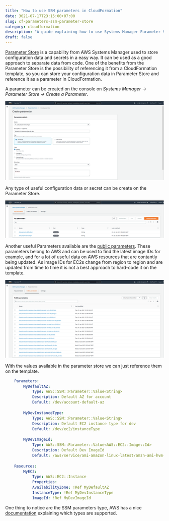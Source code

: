 ```yaml
---
title: "How to use SSM parameters in CloudFormation"
date: 3021-07-17T23:15:00+07:00
slug: cf-parameters-ssm-parameter-store
category: cloudformation
description: "A guide explaining how to use Systems Manager Parameter Store parameters in CloudFormation"
draft: false
---
```



[Parameter Store](https://docs.aws.amazon.com/systems-manager/latest/userguide/systems-manager-parameter-store.html) is a 
capability from AWS Systems Manager used to store configuration data and secrets in a easy way. 
It can be used as a good approach to separate data from code. One of the benefits from the Parameter Store is the 
possibility of referencing it from a CloudFormation template, so you can store your configuration data in Parameter Store 
and reference it as a parameter in CloudFormation.

A parameter can be created on the console on *Systems Manager -> Parameter Store -> Create a Parameter*.

![SSM parameter image](images/parameter-store-parameter-details-ssm.png) 

Any type of useful configuration data or secret can be create on the Parameter Store.

![SSM parameter image](images/parameter-store-parameters-ssm.png)

Another useful Parameters available are the [public parameters](https://docs.aws.amazon.com/systems-manager/latest/userguide/parameter-store-finding-public-parameters.html). These parameters belong to AWS and can be used to find the latest image IDs for 
example, and for a lot of useful data on AWS resources that are contantly being updated. As image IDs for EC2s change from region to region and are 
updated from time to time it is not a best approach to hard-code it on the template.

![SSM parameter image](images/public-parameter-ssm.png)

With the values available in the parameter store we can just reference them on the <span class="italic">template</span>.

```yml
    Parameters:
        MyDefaultAZ:
            Type: AWS::SSM::Parameter::Value<String>
            Description: Default AZ for account
            Default: /dev/account-default-az
        
        MyDevInstanceType:
            Type: AWS::SSM::Parameter::Value<String>
            Description: Default EC2 instance type for dev
            Default: /dev/ec2/instanceType
        
        MyDevImageId:
            Type: AWS::SSM::Parameter::Value<AWS::EC2::Image::Id>
            Description: Default Dev ImageId
            Default: /aws/service/ami-amazon-linux-latest/amzn-ami-hvm-x86_64-ebs
    
    Resources:
        MyEC2:
            Type: AWS::EC2::Instance
            Properties:
            AvailabilityZone: !Ref MyDefaultAZ
            InstanceType: !Ref MyDevInstanceType
            ImageId: !Ref MyDevImageId
```

One thing to notice are the SSM parameters type, AWS has a nice [documentation](https://docs.aws.amazon.com/AWSCloudFormation/latest/UserGuide/parameters-section-structure.html#aws-ssm-parameter-types) explaining which types are supported.
